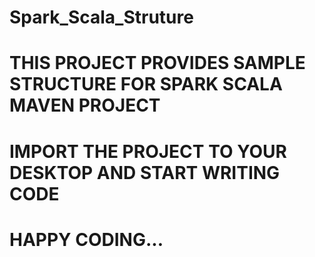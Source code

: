 # Spark_Scala_Struture
# THIS PROJECT PROVIDES SAMPLE STRUCTURE FOR SPARK SCALA MAVEN PROJECT
# IMPORT THE PROJECT TO YOUR DESKTOP AND START WRITING CODE
# HAPPY CODING...
